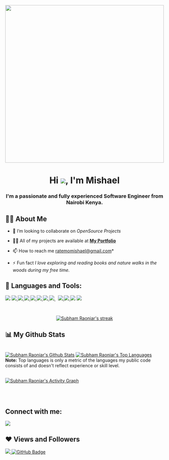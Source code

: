 <a href="#"><img width="100%" margin="auto" height="500px" src="https://avatars.githubusercontent.com/u/75485447?v=4" height="125px"/></a>

<h1 align="center">Hi <img src="https://github.githubassets.com/images/icons/emoji/unicode/1f44b.png" />, I'm Mishael</h1>
<h3 align="center">I'm a passionate and fully experienced  Software Engineer from Nairobi Kenya.</h3>


## 🙋‍♂️ About Me

- 👯 I’m looking to collaborate on *OpenSource Projects*

- 👨‍💻 All of my projects are available at **[My Portfolio](https://mishaelratemo.github.io/my_portfolio/)**

- 📫 How to reach me ratemomishael@gmail.com*

- ⚡ Fun fact *I love exploring and reading books  and nature walks in the woods during my free time.*

## 🚀 Languages and Tools:

<p align="left"> 
    <a href="https://docs.djangoproject.com/en/3.2/" target="_blank"> <img src="https://img.icons8.com/color/48/000000/django.png"/></a>
    <a href="https://www.python.org" target="_blank"> <img src="https://img.icons8.com/color/48/000000/python.png"/> </a> 
    <a href="https://reactjs.org/" target="_blank"> <img src="https://img.icons8.com/color/48/000000/react-native.png"/> </a>
    <a href="https://developer.mozilla.org/en-US/docs/Web/JavaScript" target="_blank"> <img src="https://img.icons8.com/color/48/000000/javascript.png"/> </a> 
    <a href="https://www.w3.org/html/" target="_blank"> <img src="https://img.icons8.com/color/48/000000/html-5.png"/> </a> 
    <a href="https://www.w3schools.com/css/" target="_blank"> <img src="https://img.icons8.com/color/48/000000/css3.png"/> </a> 
    <a href="https://getbootstrap.com" target="_blank"> <img src="https://img.icons8.com/color/48/000000/bootstrap.png"/> </a> 
    <a style="padding-right:8px;" href="https://nodejs.org" target="_blank"> <img src="https://img.icons8.com/color/48/000000/nodejs.png"/> </a>  
    <a href="https://git-scm.com/" target="_blank"> <img src="https://img.icons8.com/color/48/000000/git.png"/> </a> 
    <a href="https://redux.js.org" target="_blank"> <img src="https://img.icons8.com/color/48/000000/redux.png"/> </a>
    <a href="https://angular.io/" target="_blank"> <img src="https://img.icons8.com/color/48/000000/angularjs.png"/></a>
    <a href="https://www.figma.com/" target="_blank"> <img src="https://img.icons8.com/color/48/000000/figma--v1.png"/></a>
</p>

<!-- [![React Badge](https://img.shields.io/badge/-React-61DBFB?style=for-the-badge&labelColor=black&logo=react&logoColor=61DBFB)](#)  [![Javascript Badge](https://img.shields.io/badge/-Javascript-F0DB4F?style=for-the-badge&labelColor=black&logo=javascript&logoColor=F0DB4F)](#) [![Typescript Badge](https://img.shields.io/badge/-Typescript-007acc?style=for-the-badge&labelColor=black&logo=typescript&logoColor=007acc)](#) [![Nodejs Badge](https://img.shields.io/badge/-Nodejs-3C873A?style=for-the-badge&labelColor=black&logo=node.js&logoColor=3C873A)](#) [![GraphQL Badge](https://img.shields.io/badge/-GraphQl-e535ab?style=for-the-badge&labelColor=black&logo=node.js&logoColor=e535ab)](#) -->
<br/>

<p align="center">
    <a href="https://github.com/MishaelRatemo/github-readme-streak-stats">
        <img title="🔥 Get streak stats for your profile at git.io/streak-stats" alt="Subham Raoniar's streak" src="https://github-readme-streak-stats.herokuapp.com/?user=MishaelRatemo&theme=black-ice&hide_border=true&stroke=0000&background=060A0CD0"/>
    </a>
</p>

## 📊 My Github Stats

  <br/>
    <a href="https://github.com/MishaelRatemo/github-readme-stats"><img alt="Subham Raoniar's Github Stats" src="https://github-readme-stats.vercel.app/api?username=MishaelRatemo&show_icons=true&count_private=true&theme=react&hide_border=true&bg_color=0D1117" /></a>
  <a href="https://github.com/MishaelRatemo/github-readme-stats"><img alt="Subham Raoniar's Top Languages" src="https://github-readme-stats.vercel.app/api/top-langs/?username=MishaelRatemo&langs_count=8&count_private=true&layout=compact&theme=react&hide_border=true&bg_color=0D1117" /></a>
  <br/>
  <b>Note:</b> Top languages is only a metric of the languages my public code consists of and doesn't reflect experience or skill level.


<br/>
<br/>

<a href="https://github.com/v/github-readme-activity-graph"><img alt="Subham Raoniar's Activity Graph" src="https://activity-graph.herokuapp.com/graph?username=MishaelRatemo&bg_color=0D1117&color=5BCDEC&line=5BCDEC&point=FFFFFF&hide_border=true" /></a>

<br/>
<br/>

## Connect with me:
<p align="left">

<a href = "https://www.linkedin.com/in/mishael-mosoti-37b786161/"><img src="https://img.icons8.com/fluent/48/000000/linkedin.png"/></a>
<!-- <a href = "https://twitter.com/MarcosOchieng8"><img src="https://img.icons8.com/fluent/48/000000/twitter.png"/></a> -->
<!-- <a href = "https://www.youtube.com/channel/UC-NXT1lYAOPa3lrgWXqvuHA"><img src="https://img.icons8.com/color/48/000000/youtube-play.png"/></a> -->

</p>

## ❤ Views and Followers
<a href="https://github.com/Meghna-DAS/github-profile-views-counter">
    <img src="https://komarev.com/ghpvc/?username=MishaelRatemo">
</a>
<a href="https://github.com/MishaelRatemo?tab=followers"><img src="https://img.shields.io/github/followers/MishaelRatemo?label=Followers&style=social" alt="GitHub Badge"></a>
